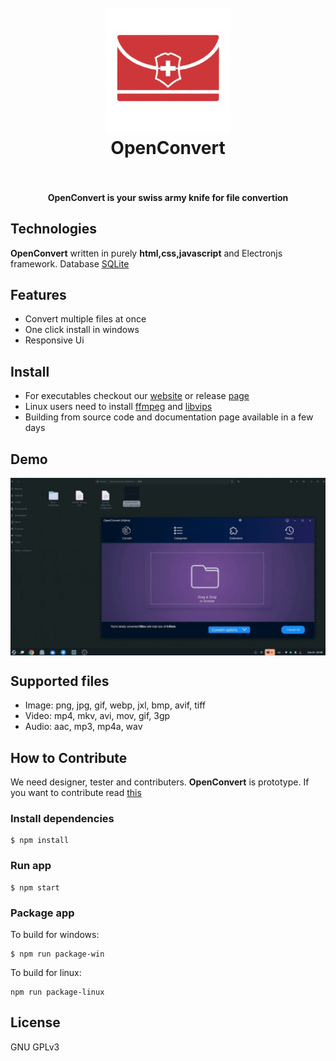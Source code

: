<h1 align="center">
  <br>
  <a href="https://github.com/openconvert"><img src="./icons/logo.png" width="200"></a>
  <br>
  OpenConvert
  <br>
  <br>
</h1>

<h4 align="center">OpenConvert is your swiss army knife for file convertion</h4>

## Technologies
**OpenConvert** written in purely **html,css,javascript** and Electronjs framework. Database [SQLite](https://sqlite.org)
## Features
- Convert multiple files at once
- One click install in windows
- Responsive Ui
## Install
- For executables checkout our [website](https://openconvert.github.io/website) or release [page](https://github.com/openconvert/openconvert-desktop/releases)
- Linux users need to install [ffmpeg](https://ffmpeg.org) and [libvips](https://libvips.org)
- Building from source code and documentation page available in a few days
## Demo

<p align="center">
  <img src="./icons/demo.gif"align="center">
</p>

## Supported files
- Image: png, jpg, gif, webp, jxl, bmp, avif, tiff
- Video: mp4, mkv, avi, mov, gif, 3gp
- Audio: aac, mp3, mp4a, wav
## How to Contribute
We need designer, tester and contributers. **OpenConvert** is prototype. If you want to contribute read [this](./CONTRIBUTING.md)
### Install dependencies

```
$ npm install
```

### Run app

```
$ npm start
```

### Package app

To build for windows:

```
$ npm run package-win
```
To build for linux:
```
npm run package-linux
```



## License

GNU GPLv3
